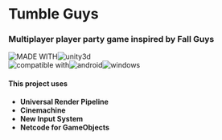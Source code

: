 # **Tumble Guys**
### **Multiplayer player party game inspired by Fall Guys**
![MADE WITH](https://img.shields.io/badge/MADE_WITH-grey?style=for-the-badge)![unity3d](https://img.shields.io/badge/unity3d-black?style=for-the-badge&logo=unity&logoColor=white)  
![compatible with](https://img.shields.io/badge/compatible_with-grey?style=for-the-badge)![android](https://img.shields.io/badge/android-3DDC84?style=for-the-badge&logo=android&logoColor=white)![windows](https://img.shields.io/badge/windows-00a1f1?style=for-the-badge&logo=windows&logoColor=white)
#### **This project uses**
- **Universal Render Pipeline**
- **Cinemachine**
- **New Input System**
- **Netcode for GameObjects**

